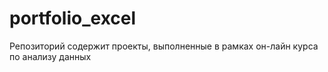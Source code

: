 # portfolio_excel
Репозиторий содержит проекты, выполненные в рамках он-лайн курса  по анализу данных
